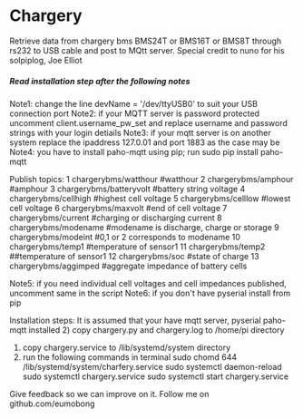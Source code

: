 # Chargery
Retrieve data from chargery bms BMS24T or BMS16T or BMS8T through rs232 to USB cable and post to MQtt server. 
Special credit to nuno for his solpiplog, Joe Elliot
##### Read installation step after the following notes #######

Note1: change the line devName = '/dev/ttyUSB0' to suit your USB connection port
Note2: if your MQTT server is password protected uncomment client.username_pw_set and replace username and password strings with your login detiails
Note3: if your mqtt server is on another system replace the ipaddress 127.0.01 and port 1883 as the case may be
Note4: you have to install paho-mqtt using pip; run sudo pip install paho-mqtt

Publish topics:
1 chargerybms/watthour #watthour
2 chargerybms/amphour #amphour 
3 chargerybms/batteryvolt #battery string voltage
4 chargerybms/cellhigh #highest cell voltage
5 chargerybms/celllow #lowest cell voltage
6 chargerybms/maxvolt #end of cell voltage
7 chargerybms/current #charging or discharging current
8 chargerybms/modename #modename is discharge, charge or storage
9 chargerybms/modeint #0,1 or 2 corresponds to modename
10 chargerybms/temp1 #temperature of sensor1
11 chargerybms/temp2 ##temperature of sensor1
12 chargerybms/soc #state of charge
13 chargerybms/aggimped #aggregate impedance of battery cells

Note5: if you need individual cell voltages and cell impedances published, uncomment same in the script
Note6: if you don't have pyserial install from pip

Installation steps:
It is assumed that your have mqtt server, pyserial paho-mqtt installed
2) copy chargery.py and chargery.log to /home/pi directory
1) copy chargery.service to /lib/systemd/system directory
2) run the following commands  in terminal
	sudo chomd 644 /lib/systemd/system/charfery.service
	sudo systemctl daemon-reload
	sudo systemctl chargery.service
	sudo systemctl start chargery.service


Give feedback so we can improve on it.
Follow me on github.com/eumobong
